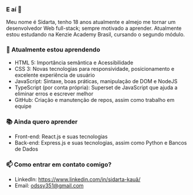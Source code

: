 ### E aí 👋
Meu nome é Sidarta, tenho 18 anos atualmente e almejo me tornar um desenvolvedor Web full-stack; sempre motivado a aprender. Atualmente estou estudando na Kenzie Academy Brasil, cursando o segundo módulo.

### 🌱 Atualmente estou aprendendo
- HTML 5: Importância semântica e Acessibilidade
- CSS 3: Novas tecnologias para responsividade, posicionamento e excelente experiência de usuário
- JavaScript: Sintaxe, boas práticas, manipulação de DOM e NodeJS
- TypeScript (por conta própria): Superset de JavaScript que ajuda a eliminar erros e escrever melhor
- GitHub: Criação e manutenção de repos, assim como trabalho em equipe

### 📚 Ainda quero aprender
- Front-end: React.js e suas tecnologias
- Back-end: Express.js e suas tecnologias, assim como Python e Bancos de Dados

### 📫 Como entrar em contato comigo?
- LinkedIn: https://www.linkedin.com/in/sidarta-kauã/
- Email: odssy351@gmail.com
